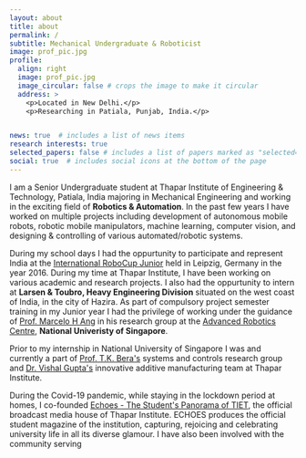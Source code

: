 ```yaml
---
layout: about
title: about
permalink: /
subtitle: Mechanical Undergraduate & Roboticist
image: prof_pic.jpg
profile:
  align: right
  image: prof_pic.jpg
  image_circular: false # crops the image to make it circular
  address: >
    <p>Located in New Delhi.</p>
    <p>Researching in Patiala, Punjab, India.</p>


news: true  # includes a list of news items
research interests: true
selected_papers: false # includes a list of papers marked as "selected={true}"
social: true  # includes social icons at the bottom of the page
---
```


I am a Senior Undergraduate student at Thapar Institute of Engineering & Technology, Patiala, India majoring in Mechanical Engineering and working in the exciting field of **Robotics & Automation**. In the past few years I have worked on multiple projects including development of autonomous mobile robots, robotic mobile manipulators, machine learning, computer vision, and designing & controlling of various automated/robotic systems.

During my school days I had the oppurtunity to participate and represent India at the <a href="http://2016.robocup.org/web/index-2.html">International RoboCup Junior</a> held in Leipzig, Germany in the year 2016. During my time at Thapar Institute, I have been working on various academic and research projects. I also had the oppurtunity to intern at **Larsen & Toubro, Heavy Engineering Division** situated on the west coast of India, in the city of Hazira. As part of compulsory project semester training in my Junior year I had the privilege of working under the guidance of <a href="https://cde.nus.edu.sg/me/staff/ang-jr-marcelo-h/">Prof. Marcelo H Ang</a> in his research group at the <a href="https://arc.nus.edu.sg/">Advanced Robotics Centre</a>, **National Univeristy of Singapore**.

Prior to my internship in National University of Singapore I was and currently a part of <a href="https://med.thapar.edu/facultydetails/MTE1NQ==">Prof. T.K. Bera's</a> systems and controls research group and <a href="https://med.thapar.edu/facultydetails/MTE5NQ==">Dr. Vishal Gupta's</a> innovative additive manufacturing team at Thapar Institute.

During the Covid-19 pandemic, while staying in the lockdown period at homes, I co-founded <a href="https://sites.google.com/thapar.edu/echoestiet/home?authuser=0">Echoes - The Student's Panorama of TIET</a>, the official broadcast media house of Thapar Institute. ECHOES produces the official student magazine of the institution, capturing, rejoicing and celebrating university life in all its diverse glamour. I have also been involved with the community serving

<!-- I am a goal-oriented, determined, hard-working Junior Undergraduate at Thapar Institute of Engineering & Technology, Patiala, India, pursuing my bachelor's in Mechanical Engineering. Equipped with technical, analytical, and leadership skills, I'm deeply interested in the field of Robotics and Automation with a demonstrated history in Computer-Aided Design, Control Systems, Rapid Prototyping, and Manufacturing. I believe in learning by doing things. My goal is to take my skills and channel them into a career where I can join my fellow researchers, innovators, engineers to make robots (of any type/any kind) accessible to all by inventing unique solutions for real-world problems. I believe my skills, creativity, and enthusiasm for the field will be assets to any team I join. -->
